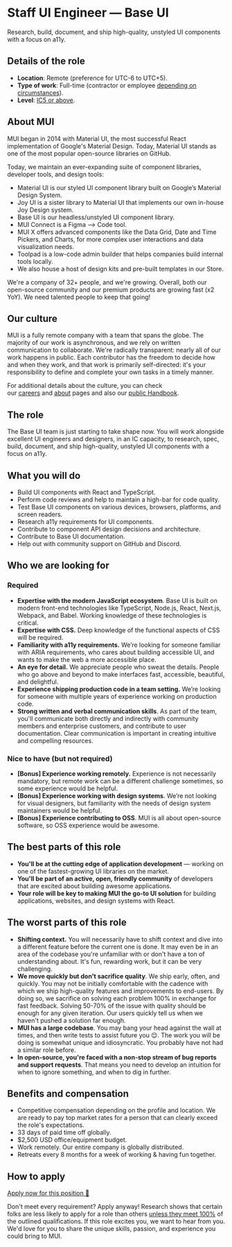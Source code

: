 # Staff UI Engineer — Base UI

<p class="description">Research, build, document, and ship high-quality, unstyled UI components with a focus on a11y.</p>

## Details of the role

- **Location**: Remote (preference for UTC-6 to UTC+5).
- **Type of work**: Full-time (contractor or employee [depending on circumstances](https://mui-org.notion.site/Hiring-FAQ-64763b756ae44c37b47b081f98915501#494af1f358794028beb4b7697b5d3102)).
- **Level**: [IC5 or above](https://mui-org.notion.site/Levelling-at-MUI-5c30f9bfe65149d697f346447cef9db1).

## About MUI

MUI began in 2014 with Material UI, the most successful React implementation of Google's Material Design. Today, Material UI stands as one of the most popular open-source libraries on GitHub.

Today, we maintain an ever-expanding suite of component libraries, developer tools, and design tools:

- Material UI is our styled UI component library built on Google’s Material Design System.
- Joy UI is a sister library to Material UI that implements our own in-house Joy Design system.
- Base UI is our headless/unstyled UI component library.
- MUI Connect is a Figma —> Code tool.
- MUI X offers advanced components like the Data Grid, Date and Time Pickers, and Charts, for more complex user interactions and data visualization needs.
- Toolpad is a low-code admin builder that helps companies build internal tools locally.
- We also house a host of design kits and pre-built templates in our Store.

We're a company of 32+ people, and we're growing. Overall, both our open-source community and our premium products are growing fast (x2 YoY). We need talented people to keep that going!

## Our culture

MUI is a fully remote company with a team that spans the globe. The majority of our work is asynchronous, and we rely on written communication to collaborate. We're radically transparent: nearly all of our work happens in public. Each contributor has the freedom to decide how and when they work, and that work is primarily self-directed: it's your responsibility to define and complete your own tasks in a timely manner.

For additional details about the culture, you can check our [careers](https://mui.com/careers/) and [about](https://mui.com/about/) pages and also our [public Handbook](https://www.notion.so/Handbook-f086d47e10794d5e839aef9dc67f324b?pvs=21).

## The role

The Base UI team is just starting to take shape now. You will work alongside excellent UI engineers and designers, in an IC capacity, to research, spec, build, document, and ship high-quality, unstyled UI components with a focus on a11y.

## What you will do

- Build UI components with React and TypeScript.
- Perform code reviews and help to maintain a high-bar for code quality.
- Test Base UI components on various devices, browsers, platforms, and screen readers.
- Research a11y requirements for UI components.
- Contribute to component API design decisions and architecture.
- Contribute to Base UI documentation.
- Help out with community support on GitHub and Discord.

## Who we are looking for

### Required

- **Expertise with the modern JavaScript ecosystem**. Base UI is built on modern front-end technologies like TypeScript, Node.js, React, Next.js, Webpack, and Babel. Working knowledge of these technologies is critical.
- **Expertise with CSS.** Deep knowledge of the functional aspects of CSS will be required.
- **Familiarity with a11y requirements.** We’re looking for someone familiar with ARIA requirements, who cares about building accessible UI, and wants to make the web a more accessible place.
- **An eye for detail.** We appreciate people who sweat the details. People who go above and beyond to make interfaces fast, accessible, beautiful, and delightful.
- **Experience shipping production code in a team setting.** We’re looking for someone with multiple years of experience working on production code.
- **Strong written and verbal communication skills**. As part of the team, you'll communicate both directly and indirectly with community members and enterprise customers, and contribute to user documentation. Clear communication is important in creating intuitive and compelling resources.

### Nice to have (but not required)

- **[Bonus] Experience working remotely.** Experience is not necessarily mandatory, but remote work can be a different challenge sometimes, so some experience would be helpful.
- **[Bonus] Experience working with design systems**. We’re not looking for visual designers, but familiarity with the needs of design system maintainers would be helpful.
- **[Bonus] Experience contributing to OSS**. MUI is all about open-source software, so OSS experience would be awesome.

## The best parts of this role

- **You'll be at the cutting edge of application development** — working on one of the fastest-growing UI libraries on the market.
- **You'll be part of an active, open, friendly community** of developers that are excited about building awesome applications.
- **Your role will be key to making MUI the go-to UI solution** for building applications, websites, and design systems with React.

## The worst parts of this role

- **Shifting context.** You will necessarily have to shift context and dive into a different feature before the current one is done. It may even be in an area of the codebase you're unfamiliar with or don't have a ton of understanding about. It's fun, rewarding work, but it can be very challenging.
- **We move quickly but don't sacrifice quality**. We ship early, often, and quickly. You may not be initially comfortable with the cadence with which we ship high-quality features and improvements to end-users. By doing so, we sacrifice on solving each problem 100% in exchange for fast feedback. Solving 50-70% of the issue with quality should be enough for any given iteration. Our users quickly tell us when we haven't pushed a solution far enough.
- **MUI has a large codebase**. You may bang your head against the wall at times, and then write tests to assist future you 😌. The work you will be doing is somewhat unique and idiosyncratic. You probably have not had a similar role before.
- **In open-source, you're faced with a non-stop stream of bug reports and support requests**. That means you need to develop an intuition for when to ignore something, and when to dig in further.

## Benefits and compensation

- Competitive compensation depending on the profile and location. We are ready to pay top market rates for a person that can clearly exceed the role's expectations.
- 33 days of paid time off globally.
- $2,500 USD office/equipment budget.
- Work remotely. Our entire company is globally distributed.
- Retreats every 8 months for a week of working & having fun together.

## How to apply

[Apply now for this position 📮](https://jobs.ashbyhq.com/MUI/c45a0b2d-aa37-4dec-8bcd-e70040f3af49/application?utm_source=ZNRrPGBkqO)

Don't meet every requirement?
Apply anyway!
Research shows that certain folks are less likely to apply for a role than others [unless they meet 100%](https://hbr.org/2014/08/why-women-dont-apply-for-jobs-unless-theyre-100-qualified) of the outlined qualifications.
If this role excites you, we want to hear from you.
We'd love for you to share the unique skills, passion, and experience you could bring to MUI.
